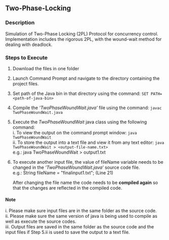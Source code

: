 ## Two-Phase-Locking

### Description

Simulation of Two-Phase Locking (2PL) Protocol for concurrency control. Implementation includes the rigorous 2PL, with the wound-wait method for dealing with deadlock.

### Steps to Execute

1.  Download the files in one folder
2.  Launch Command Prompt and navigate to the directory containing the project files.
3.  Set path of the Java bin in that directory using the command: `SET PATH=<path-of-java-bin>`
4.  Compile the *‘TwoPhaseWoundWait.java’* file using the command: `javac TwoPhaseWoundWait.java`
5.  Execute the *TwoPhaseWoundWait* java class using the following command: <br />
        i.  To view the output on the command prompt window:
            `java TwoPhaseWoundWait` <br />
        ii. To store the output into a text file and view it from any text editor:
            `java TwoPhaseWoundWait > <output-file-name.txt>` <br />
      e.g.: java TwoPhaseWoundWait > output1.txt
6.  To execute another input file, the value of fileName variable needs to be changed in the *‘TwoPhaseWoundWait.java’* source code file. <br />
      e.g.: String fileName = "finalinput1.txt"; (Line 21)
    
    After changing the file name the code needs to be **compiled again** so that the changes are reflected in the compiled code.



#### Note

i.  Please make sure input files are in the same folder as the source code. <br />
ii. Please make sure the same version of java is being used to compile as well as execute the source codes. <br />
iii.  Output files are saved in the same folder as the source code and the input files if Step 5.ii is used to save the output to a text file. <br />
